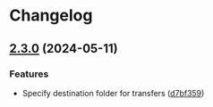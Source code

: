 # Changelog

## [2.3.0](https://github.com/davidchalifoux/kaput-cli/compare/v2.2.2...v2.3.0) (2024-05-11)


### Features

* Specify destination folder for transfers ([d7bf359](https://github.com/davidchalifoux/kaput-cli/commit/d7bf359213de81c264a1abce3bf16064c959e69a))

